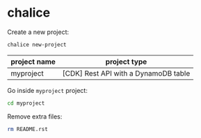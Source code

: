# chalice

Create a new project:
```bash
chalice new-project
```

project name | project type
---|---
myproject | [CDK] Rest API with a DynamoDB table

Go inside `myproject` project:
```bash
cd myproject
```

Remove extra files:
```bash
rm README.rst
```
